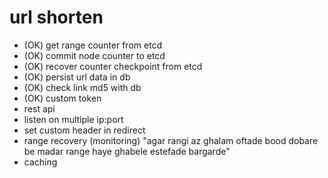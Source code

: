 url shorten
===========
- (OK) get range counter from etcd
- (OK) commit node counter to etcd
- (OK) recover counter checkpoint from etcd 
- (OK) persist url data in db
- (OK) check link md5 with db
- (OK) custom token
- rest api
- listen on multiple ip:port
- set custom header in redirect  
- range recovery (monitoring) "agar rangi az ghalam oftade bood dobare be madar range haye ghabele estefade bargarde"
- caching
